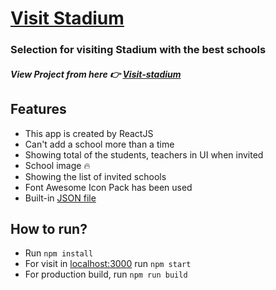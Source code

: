 # [Visit Stadium](https://github.com/jbmakib/visit-stadium)

### Selection for visiting Stadium with the best schools

##### View Project from here 👉 [Visit-stadium](https://visit-stadium.netlify.app/)

## Features

-   This app is created by ReactJS
-   Can't add a school more than a time
-   Showing total of the students, teachers in UI when invited
-   School image 🔥
-   Showing the list of invited schools
-   Font Awesome Icon Pack has been used
-   Built-in [JSON file](https://jbmakib.github.io/visit-stadium/public/schools.JSON)

## How to run?

-   Run `npm install`
-   For visit in [localhost:3000](http://localhost:3000) run `npm start`
-   For production build, run `npm run build`
